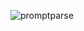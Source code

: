 ![promptparse](https://user-images.githubusercontent.com/61514399/202688978-8c44093d-5710-4e28-917f-e67afd510f52.png)
